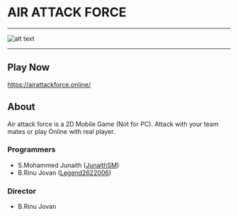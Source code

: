 # AIR ATTACK FORCE 
---
![alt text][logo]
___
## Play Now
https://airattackforce.online/
## About
Air attack force is a 2D Mobile Game (Not for PC). Attack with your team mates or play Online with real player.
### Programmers
* S.Mohammed Junaith ([JunaithSM])
* B.Rinu Jovan ([Legend2622006])

### Director
* B.Rinu Jovan

[JunaithSM]:https://github.com/JunaithSM
[Legend2622006]:https://github.com/Legend2622006
[logo]:https://github.com/Junaith1315256/AirWar/blob/main/home/back.jpg
